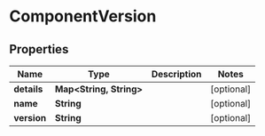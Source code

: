 

# ComponentVersion


## Properties

| Name | Type | Description | Notes |
|------------ | ------------- | ------------- | -------------|
|**details** | **Map&lt;String, String&gt;** |  |  [optional] |
|**name** | **String** |  |  [optional] |
|**version** | **String** |  |  [optional] |



